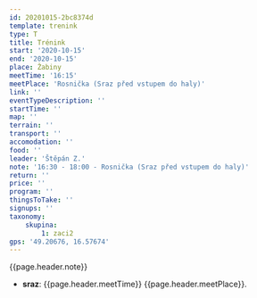 ```yaml
---
id: 20201015-2bc8374d
template: trenink
type: T
title: Trénink
start: '2020-10-15'
end: '2020-10-15'
place: Žabiny
meetTime: '16:15'
meetPlace: 'Rosnička (Sraz před vstupem do haly)'
link: ''
eventTypeDescription: ''
startTime: ''
map: ''
terrain: ''
transport: ''
accomodation: ''
food: ''
leader: 'Štěpán Z.'
note: '16:30 - 18:00 - Rosnička (Sraz před vstupem do haly)'
return: ''
price: ''
program: ''
thingsToTake: ''
signups: ''
taxonomy:
    skupina:
        1: zaci2
gps: '49.20676, 16.57674'
---
```


{{page.header.note}}
* **sraz**: {{page.header.meetTime}} {{page.header.meetPlace}}.
